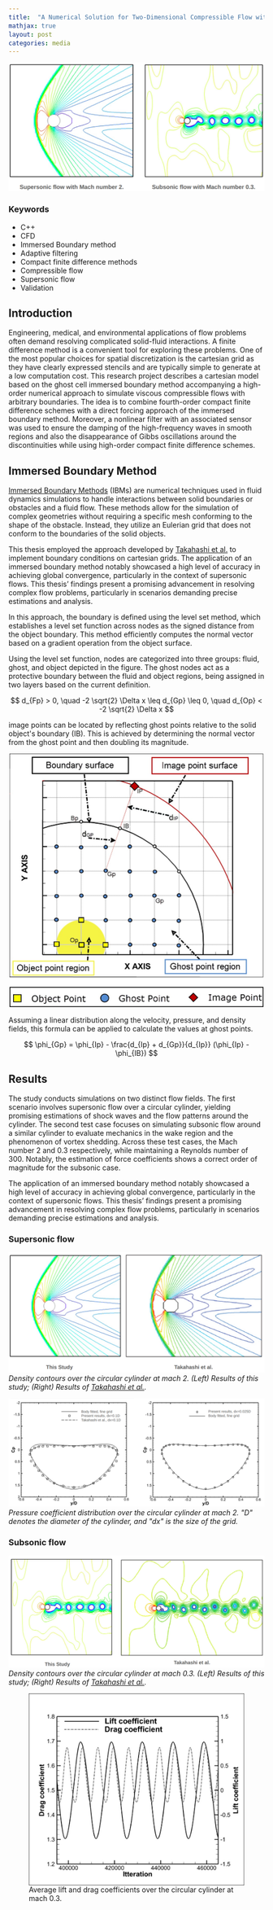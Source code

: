 ```yaml
---
title:  "A Numerical Solution for Two-Dimensional Compressible Flow with a High-order Compact Finite Difference Scheme using Immersed Boundary method"
mathjax: true
layout: post
categories: media
---
```


![Desnity Contours](/images/ibm_contours_top.png)

### Keywords
- C++
- CFD
- Immersed Boundary method
- Adaptive filtering
- Compact finite difference methods
- Compressible flow
- Supersonic flow
- Validation


## Introduction

Engineering, medical, and environmental applications of flow problems often demand resolving complicated solid-fluid interactions. A finite difference method is a convenient tool for exploring these problems. One of the most popular choices for spatial discretization is the cartesian grid as they have clearly expressed stencils and are typically simple to generate at a low computation cost. This research project describes a cartesian model based on the ghost cell immersed boundary method accompanying a high-order numerical approach to simulate viscous compressible flows with arbitrary boundaries. The idea is to combine fourth-order compact finite difference schemes with a direct forcing approach of the immersed boundary method. Moreover, a nonlinear filter with an associated sensor was used to ensure the damping of the high-frequency waves in smooth regions and also the disappearance of Gibbs oscillations around the discontinuities while using high-order compact finite difference schemes.

## Immersed Boundary Method

[Immersed Boundary Methods](https://en.wikipedia.org/wiki/Immersed_boundary_method) (IBMs) are numerical techniques used in fluid dynamics simulations to handle interactions between solid boundaries or obstacles and a fluid flow. These methods allow for the simulation of complex geometries without requiring a specific mesh conforming to the shape of the obstacle. Instead, they utilize an Eulerian grid that does not conform to the boundaries of the solid objects.

This thesis employed the approach developed by [Takahashi et al.](https://doi.org/10.1155/2014/252478) to implement boundary conditions on cartesian grids. The application of an immersed boundary method notably showcased a high level of accuracy in achieving global convergence, particularly in the context of supersonic flows. This thesis’ findings present a promising advancement in resolving complex flow problems, particularly in scenarios demanding precise estimations and analysis.

In this approach, the boundary is defined using the level set method, which establishes a level set function across nodes as the signed distance from the object boundary. This method efficiently computes the normal vector based on a gradient operation from the object surface. 

Using the level set function, nodes are categorized into three groups: fluid, ghost, and object depicted in the figure. The ghost nodes act as a protective boundary between the fluid and object regions, being assigned in two layers based on the current definition.

$$ d_{Fp} > 0, \quad  -2 \sqrt{2} \Delta x \leq d_{Gp} \leq 0, \quad d_{Op} < -2 \sqrt{2} \Delta x $$

image points can be located by reflecting ghost points relative to the solid object's boundary (IB). This is achieved by determining the normal vector from the ghost point and then doubling its magnitude.

<img src="/images/ibm_ibm.jpg" alt="Picture" width="500" style="display: block; margin: 0 auto" />

Assuming a linear distribution along the velocity, pressure, and density fields, this formula can be applied to calculate the values at ghost points.

$$ \phi_{Gp} = \phi_{Ip} - \frac{d_{Ip} + d_{Gp}}{d_{Ip}} (\phi_{Ip} - \phi_{IB}) $$


## Results

The study conducts simulations on two distinct flow fields. The first scenario involves supersonic flow over a circular cylinder, yielding promising estimations of shock waves and the flow patterns around the cylinder. The second test case focuses on simulating subsonic flow around a similar cylinder to evaluate mechanics in the wake region and the phenomenon of vortex shedding. Across these test cases, the Mach number 2 and 0.3 respectively, while maintaining a Reynolds number of 300. Notably, the estimation of force coefficients shows a correct order of magnitude for the subsonic case.

The application of an immersed boundary method notably showcased a high level of accuracy in achieving global convergence, particularly in the context of supersonic flows. This thesis’ findings present a promising advancement in resolving complex flow problems, particularly in scenarios demanding precise estimations and analysis.

### Supersonic flow

![Supersonic Contours](/images/ibm_supcontcompare.png)
*Density contours over the circular cylinder at mach 2. (Left) Results of this study; (Right) Results of [Takahashi et al.](https://www.hindawi.com/journals/jam/2014/252478/).*

![Supersonic Pressure Coefficients](/images/ibm_pressurecoeffscomp.png)
*Pressure coefficient distribution over the circular cylinder at mach 2. "D" denotes the diameter of the cylinder, and "dx" is the size of the grid.*

### Subsonic flow

![Subsonic Contours](/images/ibm_subcontcomp.png)
*Density contours over the circular cylinder at mach 0.3. (Left) Results of this study; (Right) Results of [Takahashi et al.](https://www.hindawi.com/journals/jam/2014/252478/).*

<figure>
    <img src="/images/ibm_liftdrag.jpg"
        alt="Lift Drag Coefficients"
        width="500"
        style="display: block; margin: 0 auto">
    <figcaption>Average lift and drag coefficients over the circular cylinder at mach 0.3.</figcaption>
</figure>

